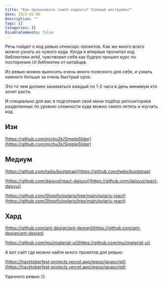 ```yaml
---
title: "Как прокачивать скилл кодинга? Топовый инструмент"
date: 2023-02-06
Description: ""
Tags: []
Categories: []
DisableComments: false
---
```


Речь пойдет о код ревью опенсорс проектов. Как же много всего можно узнать из чужого кода. Когда я впервые прочитал код библиотеки antd, чувствовал себя как будтро прошел курс по посторению UI библиотек от китайцев.

Из ревью можно выносить очень много полезного для себя, и узнать намного больше за очень быстрый срок.

Это то чем должен заниматься каждый по 1-2 часа в день минимум кто хочет расти.

И специально для вас я подготовил свой мини подбор репозиториев разделенных по уровню сложности куда можно смело лететь и изучать код

## Изи

[https://github.com/michu2k/SimpleSlider](https://github.com/michu2k/SimpleSlider)

## Медиум

[https://github.com/twbs/bootstrap](https://github.com/twbs/bootstrap)

[https://github.com/daisyui/react-daisyui](https://github.com/daisyui/react-daisyui)

[https://github.com/Shopify/polaris/tree/main/polaris-react](https://github.com/Shopify/polaris/tree/main/polaris-react)

## Хард

[https://github.com/ant-design/ant-design](https://github.com/ant-design/ant-design)

[https://github.com/mui/material-ui](https://github.com/mui/material-ui)

А вот сайт где можно найти много проектов для ревью:

[https://hacktoberfest-projects.vercel.app/repos/javascript](https://hacktoberfest-projects.vercel.app/repos/javascript)

Удачного ревью 😏
